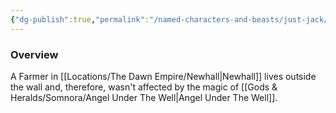 ```yaml
---
{"dg-publish":true,"permalink":"/named-characters-and-beasts/just-jack/","tags":["NPC"],"updated":"2025-02-13T18:24:16.143+00:00"}
---
```



### Overview
A Farmer in [[Locations/The Dawn Empire/Newhall\|Newhall]] lives outside the wall and, therefore, wasn't affected by the magic of [[Gods & Heralds/Somnora/Angel Under The Well\|Angel Under The Well]].

